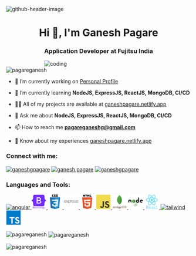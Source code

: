 ![github-header-image](https://github.com/pagareganesh/pagareganesh/assets/80468200/526d3a73-d9b3-41d1-aee0-f2a73a4e60d5)


<h1 align="center">Hi 👋, I'm Ganesh Pagare</h1>
<h3 align="center">Application Developer at Fujitsu India</h3>

<img align="right" alt="coding" width="400" src="https://github.com/pagareganesh/pagareganesh/assets/80468200/5d179133-7e23-4b49-bdd2-4879a617b50e">

<p align="left"> <img src="https://komarev.com/ghpvc/?username=pagareganesh&label=Profile%20views&color=0e75b6&style=flat" alt="pagareganesh" /> </p>

- 🔭 I’m currently working on [Personal Profile](ganeshpagare.netlify.app)

- 🌱 I’m currently learning **NodeJS, ExpressJS, ReactJS, MongoDB, CI/CD**

- 👨‍💻 All of my projects are available at [ganeshpagare.netlify.app](ganeshpagare.netlify.app)

- 💬 Ask me about **NodeJS, ExpressJS, ReactJS, MongoDB, CI/CD**

- 📫 How to reach me **pagareganeshg@gmail.com**

- 📄 Know about my experiences [ganeshpagare.netlify.app](ganeshpagare.netlify.app)

<h3 align="left">Connect with me:</h3>
<p align="left">
<a href="https://twitter.com/ganeshgpagare" target="blank"><img align="center" src="https://raw.githubusercontent.com/rahuldkjain/github-profile-readme-generator/master/src/images/icons/Social/twitter.svg" alt="ganeshgpagare" height="30" width="40" /></a>
<a href="https://linkedin.com/in/ganesh pagare" target="blank"><img align="center" src="https://raw.githubusercontent.com/rahuldkjain/github-profile-readme-generator/master/src/images/icons/Social/linked-in-alt.svg" alt="ganesh pagare" height="30" width="40" /></a>
<a href="https://instagram.com/ganeshgpagare" target="blank"><img align="center" src="https://raw.githubusercontent.com/rahuldkjain/github-profile-readme-generator/master/src/images/icons/Social/instagram.svg" alt="ganeshgpagare" height="30" width="40" /></a>
</p>

<h3 align="left">Languages and Tools:</h3>
<p align="left"> <a href="https://angular.io" target="_blank" rel="noreferrer"> <img src="https://angular.io/assets/images/logos/angular/angular.svg" alt="angular" width="40" height="40"/> </a> <a href="https://getbootstrap.com" target="_blank" rel="noreferrer"> <img src="https://raw.githubusercontent.com/devicons/devicon/master/icons/bootstrap/bootstrap-plain-wordmark.svg" alt="bootstrap" width="40" height="40"/> </a> <a href="https://www.w3schools.com/css/" target="_blank" rel="noreferrer"> <img src="https://raw.githubusercontent.com/devicons/devicon/master/icons/css3/css3-original-wordmark.svg" alt="css3" width="40" height="40"/> </a> <a href="https://expressjs.com" target="_blank" rel="noreferrer"> <img src="https://raw.githubusercontent.com/devicons/devicon/master/icons/express/express-original-wordmark.svg" alt="express" width="40" height="40"/> </a> <a href="https://www.w3.org/html/" target="_blank" rel="noreferrer"> <img src="https://raw.githubusercontent.com/devicons/devicon/master/icons/html5/html5-original-wordmark.svg" alt="html5" width="40" height="40"/> </a> <a href="https://developer.mozilla.org/en-US/docs/Web/JavaScript" target="_blank" rel="noreferrer"> <img src="https://raw.githubusercontent.com/devicons/devicon/master/icons/javascript/javascript-original.svg" alt="javascript" width="40" height="40"/> </a> <a href="https://www.mongodb.com/" target="_blank" rel="noreferrer"> <img src="https://raw.githubusercontent.com/devicons/devicon/master/icons/mongodb/mongodb-original-wordmark.svg" alt="mongodb" width="40" height="40"/> </a> <a href="https://nodejs.org" target="_blank" rel="noreferrer"> <img src="https://raw.githubusercontent.com/devicons/devicon/master/icons/nodejs/nodejs-original-wordmark.svg" alt="nodejs" width="40" height="40"/> </a> <a href="https://reactjs.org/" target="_blank" rel="noreferrer"> <img src="https://raw.githubusercontent.com/devicons/devicon/master/icons/react/react-original-wordmark.svg" alt="react" width="40" height="40"/> </a> <a href="https://tailwindcss.com/" target="_blank" rel="noreferrer"> <img src="https://www.vectorlogo.zone/logos/tailwindcss/tailwindcss-icon.svg" alt="tailwind" width="40" height="40"/> </a> <a href="https://www.typescriptlang.org/" target="_blank" rel="noreferrer"> <img src="https://raw.githubusercontent.com/devicons/devicon/master/icons/typescript/typescript-original.svg" alt="typescript" width="40" height="40"/> </a> </p>

<p><img align="left" src="https://github-readme-stats.vercel.app/api/top-langs?username=pagareganesh&show_icons=true&locale=en&layout=compact" alt="pagareganesh" /></p>

<p>&nbsp;<img align="center" src="https://github-readme-stats.vercel.app/api?username=pagareganesh&show_icons=true&locale=en" alt="pagareganesh" /></p>

<p><img align="center" src="https://github-readme-streak-stats.herokuapp.com/?user=pagareganesh&" alt="pagareganesh" /></p>
